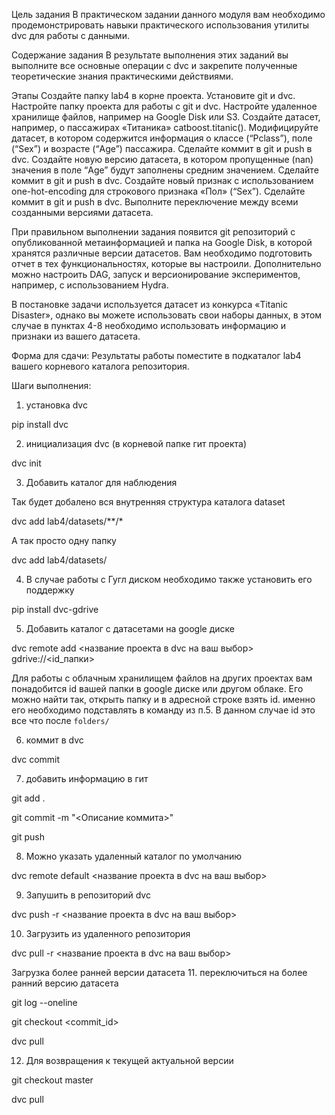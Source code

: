 Цель задания
В практическом задании данного модуля вам необходимо продемонстрировать навыки практического использования утилиты dvc для работы с данными.


Содержание задания
В результате выполнения этих заданий вы выполните все основные операции с dvc и закрепите полученные теоретические знания практическими действиями.


Этапы
Создайте папку lab4 в корне проекта.
Установите git и dvc. Настройте папку проекта для работы с git и dvc.
Настройте удаленное хранилище файлов, например на Google Disk или S3.
Создайте датасет, например, о пассажирах «Титаника» catboost.titanic().
Модифицируйте датасет, в котором содержится информация о классе (“Pclass”), поле (“Sex”) и возрасте (“Age”) пассажира. Сделайте коммит в git и push в dvc.
Создайте новую версию датасета, в котором пропущенные (nan) значения в поле “Age” будут заполнены средним значением. Сделайте коммит в git и push в dvc.
Создайте новый признак с использованием one-hot-encoding для строкового признака «Пол» (“Sex”). Сделайте коммит в git и push в dvc.
Выполните переключение между всеми созданными версиями датасета.

При правильном выполнении задания появится git репозиторий с опубликованной метаинформацией и папка на Google Disk, в которой хранятся различные версии датасетов. Вам необходимо подготовить отчет в тех функциональностях, которые вы настроили. Дополнительно можно настроить DAG, запуск и версионирование экспериментов, например, с использованием Hydra.

В постановке задачи используется датасет из конкурса «Titanic Disaster», однако вы можете использовать свои наборы данных, в этом случае в пунктах 4-8 необходимо использовать информацию и признаки из вашего датасета.

Форма для сдачи:
Результаты работы поместите в подкаталог lab4 вашего корневого каталога репозитория.


Шаги выполнения:

1. установка dvc

pip install dvc

2. инициализация dvc (в корневой папке гит проекта)

dvc init

3. Добавить каталог для наблюдения

Так будет добалено вся внутренняя структура каталога dataset

dvc add lab4/datasets/**/*

А так просто одну папку

dvc add lab4/datasets/

4. В случае работы с Гугл диском необходимо также установить его поддержку

pip install dvc-gdrive

5. Добавить каталог с датасетами на google диске

dvc remote add <название проекта в dvc на ваш выбор> gdrive://<id_папки>

Для работы с облачным хранилищем  файлов на других проектах вам понадобится id вашей папки в google диске или другом облаке. Его можно найти так, открыть папку и в адресной строке взять id. именно его необходимо подставлять в команду из п.5. В данном случае id это все что после `folders/`

6. коммит в dvc

dvc commit

7. добавить информацию в гит

git add .

git commit -m "<Описание коммита>"

git push

8. Можно указать удаленный каталог по умолчанию

dvc remote default <название проекта в dvc на ваш выбор>

9. Запушить в репозиторий dvc

dvc push -r <название проекта в dvc на ваш выбор>

10. Загрузить из удаленного репозитория 

dvc pull -r <название проекта в dvc на ваш выбор>

Загрузка более ранней версии датасета
11. переключиться на более ранний версию датасета

git log --oneline

git checkout <commit_id>

dvc pull

12. Для возвращения к текущей актуальной версии

git checkout master

dvc pull
